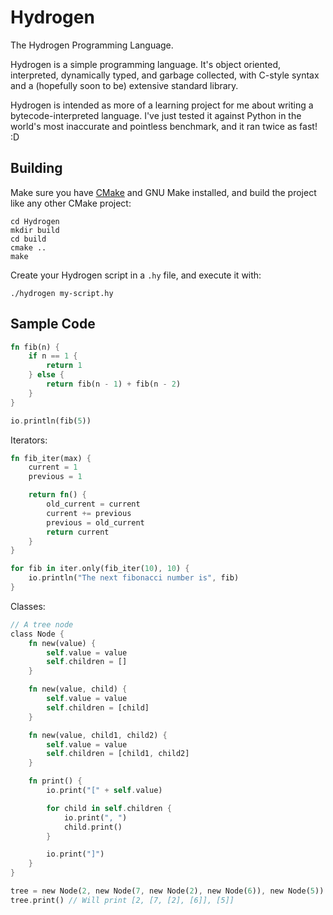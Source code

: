 
Hydrogen
========

The Hydrogen Programming Language.

Hydrogen is a simple programming language. It's object oriented, interpreted, dynamically typed, and garbage collected, with C-style syntax and a (hopefully soon to be) extensive standard library.

Hydrogen is intended as more of a learning project for me about writing a bytecode-interpreted language. I've just tested it against Python in the world's most inaccurate and pointless benchmark, and it ran twice as fast! :D


## Building

Make sure you have [CMake](http://www.cmake.org/download/) and GNU Make installed, and build the project like any other CMake project:

```
cd Hydrogen
mkdir build
cd build
cmake ..
make
```

Create your Hydrogen script in a `.hy` file, and execute it with:

```
./hydrogen my-script.hy
```


## Sample Code

```rust
fn fib(n) {
	if n == 1 {
		return 1
	} else {
		return fib(n - 1) + fib(n - 2)
	}
}

io.println(fib(5))
```

Iterators:

```rust
fn fib_iter(max) {
	current = 1
	previous = 1

	return fn() {
		old_current = current
		current += previous
		previous = old_current
		return current
	}
}

for fib in iter.only(fib_iter(10), 10) {
	io.println("The next fibonacci number is", fib)
}
```

Classes:

```rust
// A tree node
class Node {
	fn new(value) {
		self.value = value
		self.children = []
	}

	fn new(value, child) {
		self.value = value
		self.children = [child]
	}

	fn new(value, child1, child2) {
		self.value = value
		self.children = [child1, child2]
	}

	fn print() {
		io.print("[" + self.value)

		for child in self.children {
			io.print(", ")
			child.print()
		}

		io.print("]")
	}
}

tree = new Node(2, new Node(7, new Node(2), new Node(6)), new Node(5))
tree.print() // Will print [2, [7, [2], [6]], [5]]
```
